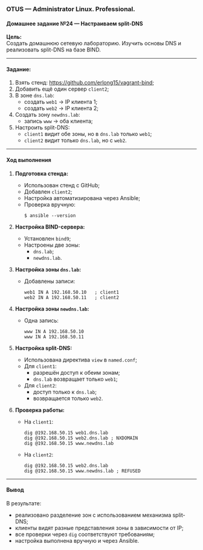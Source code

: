 ### **OTUS — Administrator Linux. Professional.**  
#### **Домашнее задание №24 — Настраиваем split-DNS**

**Цель:**  
Создать домашнюю сетевую лабораторию. Изучить основы DNS и реализовать split-DNS на базе BIND.

---

#### **Задание:**

1. Взять стенд: https://github.com/erlong15/vagrant-bind;
2. Добавить ещё один сервер `client2`;
3. В зоне `dns.lab`:
   - создать `web1` → IP клиента 1;
   - создать `web2` → IP клиента 2;
4. Создать зону `newdns.lab`:
   - запись `www` → оба клиента;
5. Настроить split-DNS:
   - `client1` видит обе зоны, но в `dns.lab` только `web1`;
   - `client2` видит только `dns.lab`, но с `web2`.

---

#### **Ход выполнения**

1. **Подготовка стенда:**
   - Использован стенд с GitHub;
   - Добавлен `client2`;
   - Настройка автоматизирована через Ansible;
   - Проверка вручную:
     ```
     $ ansible --version
     ```

2. **Настройка BIND-сервера:**
   - Установлен `bind9`;
   - Настроены две зоны:
     - `dns.lab`;
     - `newdns.lab`.

3. **Настройка зоны `dns.lab`:**
   - Добавлены записи:
     ```
     web1 IN A 192.168.50.10   ; client1
     web2 IN A 192.168.50.11   ; client2
     ```

4. **Настройка зоны `newdns.lab`:**
   - Одна запись:
     ```
     www IN A 192.168.50.10
     www IN A 192.168.50.11
     ```

5. **Настройка split-DNS:**
   - Использована директива `view` в `named.conf`;
   - Для `client1`:
     - разрешён доступ к обеим зонам;
     - `dns.lab` возвращает только `web1`;
   - Для `client2`:
     - доступ только к `dns.lab`;
     - возвращается только `web2`.

6. **Проверка работы:**
   - На `client1`:
     ```
     dig @192.168.50.15 web1.dns.lab
     dig @192.168.50.15 web2.dns.lab ; NXDOMAIN
     dig @192.168.50.15 www.newdns.lab
     ```
   - На `client2`:
     ```
     dig @192.168.50.15 web2.dns.lab
     dig @192.168.50.15 www.newdns.lab ; REFUSED
     ```

---

#### **Вывод**

В результате:
- реализовано разделение зон с использованием механизма split-DNS;
- клиенты видят разные представления зоны в зависимости от IP;
- все проверки через `dig` соответствуют требованиям;
- настройка выполнена вручную и через Ansible.
